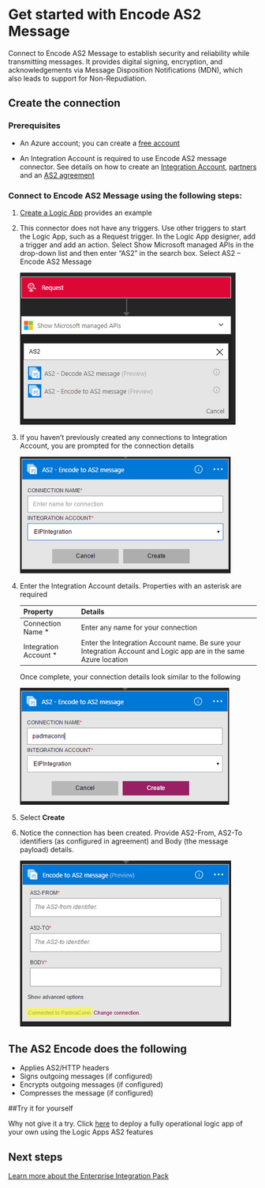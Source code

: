 <properties 
	pageTitle="Learn about Enterprise Integration Pack Encode AS2 Message Connctor | Microsoft Azure App Service | Microsoft Azure" 
	description="Learn how to use partners with the Enterprise Integration Pack and Logic apps" 
	services="logic-apps" 
	documentationCenter=".net,nodejs,java"
	authors="padmavc" 
	manager="erikre" 
	editor=""/>

<tags 
	ms.service="logic-apps" 
	ms.workload="integration" 
	ms.tgt_pltfrm="na" 
	ms.devlang="na" 
	ms.topic="article" 
	ms.date="08/15/2016" 
	ms.author="padmavc"/>

# Get started with Encode AS2 Message

Connect to Encode AS2 Message to establish security and reliability while transmitting messages. It provides digital signing, encryption, and acknowledgements via Message Disposition Notifications (MDN), which also leads to support for Non-Repudiation.

## Create the connection

### Prerequisites

* An Azure account; you can create a [free account](https://azure.microsoft.com/free)

* An Integration Account is required to use Encode AS2 message connector. See details on how to create an [Integration Account](./app-service-logic-enterprise-integration-create-integration-account.md), [partners](./app-service-logic-enterprise-integration-partners.md) and an [AS2 agreement](./app-service-logic-enterprise-integration-as2.md)

### Connect to Encode AS2 Message using the following steps:

1. [Create a Logic App](./app-service-logic-create-a-logic-app.md) provides an example

2. This connector does not have any triggers. Use other triggers to start the Logic App, such as a Request trigger.  In the Logic App designer, add a trigger and add an action.  Select Show Microsoft managed APIs in the drop-down list and then enter “AS2” in the search box.  Select AS2 – Encode AS2 Message

	![search AS2](./media/app-service-logic-enterprise-integration-AS2connector/as2decodeimage1.png)

3. If you haven’t previously created any connections to Integration Account, you are prompted for the connection details
	
	![create connection to integration account](./media/app-service-logic-enterprise-integration-AS2connector/as2encodeimage1.png)  

4. Enter the Integration Account details.  Properties with an asterisk are required

	| Property   | Details |
	| --------   | ------- |
	| Connection Name *    | Enter any name for your connection |
	| Integration Account * | Enter the Integration Account name. Be sure your Integration Account and Logic app are in the same Azure location |

  	Once complete, your connection details look similar to the following

  	![integration connection established](./media/app-service-logic-enterprise-integration-AS2connector/as2encodeimage2.png)  

5. Select **Create**

6. Notice the connection has been created.  Provide AS2-From, AS2-To identifiers (as configured in agreement) and Body (the message payload) details. 

	![provide mandatory fields](./media/app-service-logic-enterprise-integration-AS2connector/as2encodeimage3.png)

## The AS2 Encode does the following

* Applies AS2/HTTP headers
* Signs outgoing messages (if configured)
* Encrypts outgoing messages (if configured)
* Compresses the message (if configured)

##Try it for yourself

Why not give it a try. Click [here](https://azure.microsoft.com/documentation/templates/201-logic-app-as2-send-receive/) to deploy a fully operational logic app of your own using the Logic Apps AS2 features
 
## Next steps

[Learn more about the Enterprise Integration Pack](./app-service-logic-enterprise-integration-overview.md "Learn about Enterprise Integration Pack") 

